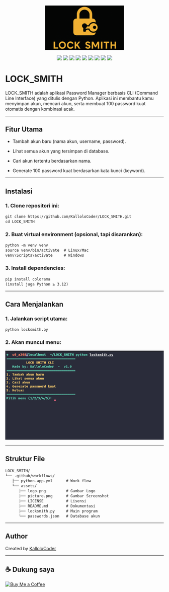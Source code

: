 <p align="center">
  <img src="assets/logo.png" alt="LOCK_SMITH Logo" width="250"/>
</p>

<p align="center">
  <img src="https://img.shields.io/badge/Python-3.12-blue" />
  <img src="https://img.shields.io/github/v/release/KalloloCoder/LOCK_SMITH?color=blue&label=version" />
  <img src="https://img.shields.io/github/license/KalloloCoder/LOCK_SMITH" />
  <img src="https://img.shields.io/badge/Maintained-Yes-green" />
  <img src="https://img.shields.io/badge/Open%20Source-Yes-brightgreen" />
  <img src="https://img.shields.io/github/stars/KalloloCoder/LOCK_SMITH?style=social" />
  <img src="https://img.shields.io/github/forks/KalloloCoder/LOCK_SMITH?style=social" />
  <img src="https://img.shields.io/github/issues/KalloloCoder/LOCK_SMITH" />
  <a href="https://github.com/KalloloCoder">
    <img src="https://img.shields.io/badge/Author-KalloloCoder-blue" />
  </a>
</p>

# LOCK_SMITH
LOCK_SMITH adalah aplikasi Password Manager berbasis CLI (Command Line Interface) yang ditulis dengan Python.
Aplikasi ini membantu kamu menyimpan akun, mencari akun, serta membuat 100 password kuat otomatis dengan kombinasi acak.

---

## Fitur Utama

- Tambah akun baru (nama akun, username, password).

- Lihat semua akun yang tersimpan di database.

- Cari akun tertentu berdasarkan nama.

- Generate 100 password kuat berdasarkan kata kunci (keyword).

---

## Instalasi

### 1. Clone repositori ini:
```
git clone https://github.com/KalloloCoder/LOCK_SMITH.git
cd LOCK_SMITH
```

### 2. Buat virtual environment (opsional, tapi disarankan):
```
python -m venv venv
source venv/bin/activate  # Linux/Mac
venv\Scripts\activate     # Windows
```

### 3. Install dependencies:
```
pip install colorama
(install juga Python ≥ 3.12)
```

---

## Cara Menjalankan

### 1. Jalankan script utama:
```
python locksmith.py
```

### 2. Akan muncul menu:

![Tampilan CLI](assets/picture.png)

---

## Struktur File
```
LOCK_SMITH/
└── .github/workflows/
   ├── python-app.yml      # Work flow 
   └── assets/
      ├── logo.png         # Gambar Logo
      ├── picture.png      # Gambar Screenshot
      ├── LICENSE          # Lisensi
      ├── README.md        # Dokumentasi
      ├── locksmith.py     # Main program
      └── passwords.json   # Database akun
```

---

## Author

Created by [KalloloCoder](https://github.com/KalloloCoder)

---

## ☕ Dukung saya
[![Buy Me a Coffee](https://img.shields.io/badge/Buy%20Me%20a%20Coffee-donate-yellow?style=for-the-badge&logo=buy-me-a-coffee)](https://www.buymeacoffee.com/muhammadagt)